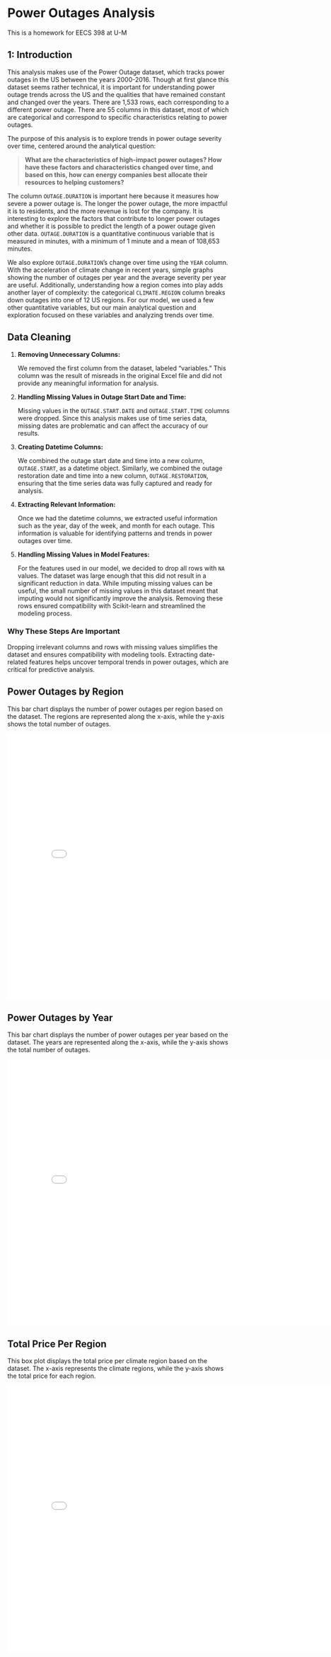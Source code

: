 # Power Outages Analysis
This is a homework for EECS 398 at U-M 

<section>
  <h2>1: Introduction</h2>
  <p>
    This analysis makes use of the Power Outage dataset, which tracks power outages in the US between the years 2000-2016. Though at first glance this dataset seems rather technical, it is important for understanding power outage trends across the US and the qualities that have remained constant and changed over the years. There are 1,533 rows, each corresponding to a different power outage. There are 55 columns in this dataset, most of which are categorical and correspond to specific characteristics relating to power outages.
  </p>
  <p>
    The purpose of this analysis is to explore trends in power outage severity over time, centered around the analytical question:
  </p>
  <blockquote>
    <strong>What are the characteristics of high-impact power outages? How have these factors and characteristics changed over time, and based on this, how can energy companies best allocate their resources to helping customers?</strong>
  </blockquote>
  <p>
    The column <code>OUTAGE.DURATION</code> is important here because it measures how severe a power outage is. The longer the power outage, the more impactful it is to residents, and the more revenue is lost for the company. It is interesting to explore the factors that contribute to longer power outages and whether it is possible to predict the length of a power outage given other data. <code>OUTAGE.DURATION</code> is a quantitative continuous variable that is measured in minutes, with a minimum of 1 minute and a mean of 108,653 minutes.
  </p>
  <p>
    We also explore <code>OUTAGE.DURATION</code>’s change over time using the <code>YEAR</code> column. With the acceleration of climate change in recent years, simple graphs showing the number of outages per year and the average severity per year are useful. Additionally, understanding how a region comes into play adds another layer of complexity: the categorical <code>CLIMATE.REGION</code> column breaks down outages into one of 12 US regions. For our model, we used a few other quantitative variables, but our main analytical question and exploration focused on these variables and analyzing trends over time.
  </p>
</section>


  <h2>Data Cleaning</h2>
  <ol>
    <li>
      <strong>Removing Unnecessary Columns:</strong>
      <p>We removed the first column from the dataset, labeled “variables.” This column was the result of misreads in the original Excel file and did not provide any meaningful information for analysis.</p>
    </li>
    <li>
      <strong>Handling Missing Values in Outage Start Date and Time:</strong>
      <p>Missing values in the <code>OUTAGE.START.DATE</code> and <code>OUTAGE.START.TIME</code> columns were dropped. Since this analysis makes use of time series data, missing dates are problematic and can affect the accuracy of our results.</p>
    </li>
    <li>
      <strong>Creating Datetime Columns:</strong>
      <p>We combined the outage start date and time into a new column, <code>OUTAGE.START</code>, as a datetime object. Similarly, we combined the outage restoration date and time into a new column, <code>OUTAGE.RESTORATION</code>, ensuring that the time series data was fully captured and ready for analysis.</p>
    </li>
    <li>
      <strong>Extracting Relevant Information:</strong>
      <p>Once we had the datetime columns, we extracted useful information such as the year, day of the week, and month for each outage. This information is valuable for identifying patterns and trends in power outages over time.</p>
    </li>
    <li>
      <strong>Handling Missing Values in Model Features:</strong>
      <p>For the features used in our model, we decided to drop all rows with <code>NA</code> values. The dataset was large enough that this did not result in a significant reduction in data. While imputing missing values can be useful, the small number of missing values in this dataset meant that imputing would not significantly improve the analysis. Removing these rows ensured compatibility with Scikit-learn and streamlined the modeling process.</p>
    </li>
  </ol>
  <h3>Why These Steps Are Important</h3>
  <p>Dropping irrelevant columns and rows with missing values simplifies the dataset and ensures compatibility with modeling tools. Extracting date-related features helps uncover temporal trends in power outages, which are critical for predictive analysis.</p>
</section>

<section>
  <h2>Power Outages by Region</h2>
  <p>This bar chart displays the number of power outages per region based on the dataset. The regions are represented along the x-axis, while the y-axis shows the total number of outages.</p>
  <iframe
    src="assets/power_outages_by_region.html"
    width="800"
    height="600"
    frameborder="0"
  ></iframe>
</section>

<section>
  <h2>Power Outages by Year</h2>
  <p>This bar chart displays the number of power outages per year based on the dataset. The years are represented along the x-axis, while the y-axis shows the total number of outages.</p>
  <iframe
    src="assets/power_outages_by_year.html"
    width="800"
    height="600"
    frameborder="0"
  ></iframe>
</section>

<section>
    <h2>Total Price Per Region</h2>
    <p>This box plot displays the total price per climate region based on the dataset. The x-axis represents the climate regions, while the y-axis shows the total price for each region.</p>
    <iframe
      src="assets/total_price_per_region.html"
      width="800"
      height="600"
      frameborder="0"
    ></iframe>
  </section>

